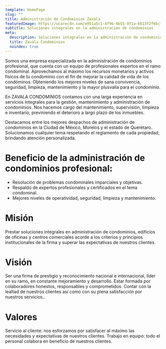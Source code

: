 ```yaml
---
template: HomePage
slug: ""
title: Administración de Condominios Zavala
featuredImage: https://ucarecdn.com/e951a5c1-4f96-4b55-971a-6b13f2f6bcfa/
subtitle: Soluciones integrales en la administración de condominios
meta:
  description: Soluciones integrales en la administración de condominios
  title: Zavala Condominios
  noindex: true
---
```

Somos una empresa especializada en la administración de condominios profesional, que cuenta con un equipo de profesionales expertos en el ramo condominal. Aprovechamos al máximo los recursos monetarios y activos físicos de tu condominio con el fin de mejorar la calidad de vida de los condóminos. Obteniendo los mejores niveles de sana convivencia, seguridad, limpieza, mantenimiento y la mayor plusvalía para el condominio.

En ZAVALA CONDOMINIOS contamos con una larga experiencia en servicios integrales para la gestión, mantenimiento y administración de condominios. 
Nos hacemos cargo del mantenimiento, supervisión, limpieza e inventario, previniendo el deterioro a largo plazo de los inmuebles.


Destacamos entre los mejores despachos de administración de condominios en la Ciudad de México, Morelos y el estado de Querétaro. 
Solucionamos cualquier tema respetando el reglamento de cada propiedad, brindando atención personalizada.

# Beneficio de la administración de condominios profesional:

* Resolución de problemas condominales imparciales y objetivas.
* Respaldo de expertos profesionales y certificados en el tema condominal.
* Mejores niveles de operatividad, seguridad, limpieza y mantenimiento.

#    Misión

Prestar soluciones integrales en administración de condominios, edificios de oficinas y centros comerciales acorde a los criterios y principios institucionales de la firma y superar las expectativas de nuestros clientes.

#    Visión

Ser una firma de prestigio y reconocimiento nacional e internacional, líder en su ramo, en constante mejoramiento y desarrollo. Estar formada por colaboradores honestos, responsables y comprometidos. Contar con la lealtad de nuestros clientes así como con su plena satisfacción por nuestros servicios..

#    Valores

Servicio al cliente: nos esforzamos por satisfacer al máximo las necesidades y expectativas de nuestros clientes. Trabajo en equipo: todo el personal colabora en beneficio de nuestros clientes.